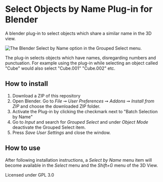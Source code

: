 # Select Objects by Name Plug-in for Blender
A blender plug-in to select objects which share a similar name in the 3D view.

![The Blender Select by Name option in the Grouped Select menu.](http://bastianilso.com/wp-content/uploads/2018/03/select_by_name.png)

The plug-in selects objects which have names, disregarding numbers and punctuation. For example using the plug-in while selecting an object called "Cube" would also select "Cube.001" "Cube.002" etc.

## How to install

 1. Download a ZIP of this repository
 2. Open Blender. Go to _File_ ➙ _User Preferences_ ➙ _Addons_ ➙ _Install from ZIP_ and choose the downloaded ZIP folder.
 3. Activate the Plug-in by clicking the checkmark next to "Batch Selection by Name"
 4. Go to _Input_ and search for _Grouped Select_ and under _Object Mode_ deactivate the Grouped Select item.
 5. Press _Save User Settings_ and close the window.
 
## How to use

After following installation instructions, a _Select by Name_ menu item will become available in the _Select_ menu and the _Shift+G_ menu of the 3D View.

Licensed under GPL 3.0
